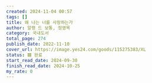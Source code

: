 ```yaml
---
created: 2024-11-04 00:57
tags: []
title: 왜 나는 너를 사랑하는가
author: 알랭 드 보통, 정영목
category: 국내도서
total_page: 274
publish_date: 2022-11-10
cover_url: https://image.yes24.com/goods/115275383/XL
status: 🟩 완료
start_read_date: 2024-09-30
finish_read_date: 2024-10-25
my_rate: 0
---
```


